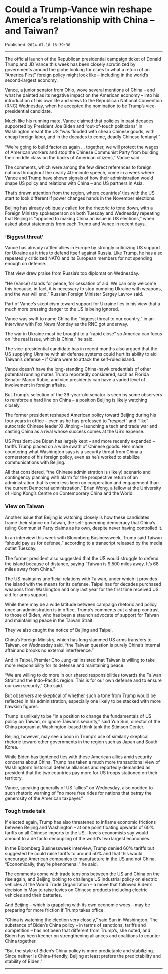 # Could a Trump-Vance win reshape America’s relationship with China – and Taiwan?

Published :`2024-07-18 16:39:38`

---

The official launch of the Republican presidential campaign ticket of Donald Trump and JD Vance this week has been closely scrutinized by governments around the globe looking for clues to what a return of an “America First” foreign policy might look like – including in the world’s second-largest economy.

Vance, a junior senator from Ohio, wove several mentions of China – and what he painted as its negative impact on the American economy – into his introduction of his own life and views to the Republican National Convention (RNC) Wednesday, when he accepted the nomination to be Trump’s vice-presidential candidate.

Much like his running mate, Vance claimed that policies in past decades supported by President Joe Biden and “out-of-touch politicians” in Washington meant the US “was flooded with cheap Chinese goods, with cheap foreign labor, and in the decades to come, deadly Chinese fentanyl.”

“We’re going to build factories again … together, we will protect the wages of American workers and stop the Chinese Communist Party from building their middle class on the backs of American citizens,” Vance said.

The comments, which were among the few direct references to foreign nations throughout the nearly 40-minute speech, come in a week where Vance and Trump have shown signals of how their administration would shape US policy and relations with China – and US partners in Asia.

That’s drawn attention from the region, where countries’ ties with the US start to look different if power changes hands in the November elections.

Beijing has already obliquely called for the rhetoric to tone down, with a Foreign Ministry spokesperson on both Tuesday and Wednesday repeating that Beijing is “opposed to making China an issue in US elections,” when asked about statements from each Trump and Vance in recent days.

### ‘Biggest threat’

Vance has already rattled allies in Europe by strongly criticizing US support for Ukraine as it tries to defend itself against Russia. Like Trump, he has also repeatedly criticized NATO and its European members for not spending enough on defense.

That view drew praise from Russia’s top diplomat on Wednesday.

“He (Vance) stands for peace, for cessation of aid. We can only welcome this because, in fact, it is necessary to stop pumping Ukraine with weapons, and the war will end,” Russian Foreign Minister Sergey Lavrov said.

Part of Vance’s skepticism toward support for Ukraine lies in his view that a much more pressing danger to the US is being ignored.

Vance was swift to name China the “biggest threat to our country,” in an interview with Fox News Monday as the RNC got underway.

The war in Ukraine must be brought to a “rapid close” so America can focus on “the real issue, which is China,” he said.

The vice-presidential candidate has in recent months also argued that the US supplying Ukraine with air defense systems could hurt its ability to aid Taiwan’s defense – if China were to attack the self-ruled island.

Vance doesn’t have the long-standing China-hawk credentials of other potential running mates Trump reportedly considered, such as Florida Senator Marco Rubio, and vice presidents can have a varied level of involvement in foreign affairs.

But Trump’s selection of the 39-year-old senator is seen by some observers to reinforce a hard line on China – a position Beijing is likely watching closely.

The former president reshaped American policy toward Beijing during his four years in office – even as he has professed to “respect” and “like” autocratic Chinese leader Xi Jinping – launching a tech and trade war and casting China as a rival whose success comes at the US’s expense.

US President Joe Biden has largely kept – and more recently expanded – tariffs Trump placed on a wide swath of Chinese goods. He’s made countering what Washington says is a security threat from China a cornerstone of his foreign policy, even as he’s worked to stabilize communications with Beijing.

All that considered, “the Chinese administration is (likely) scenario and contingency planning with alarm for the prospective return of an administration that is even less keen on cooperation and engagement than the current Democrat administration,” Brian Wong, a fellow at the University of Hong Kong’s Centre on Contemporary China and the World.

### View on Taiwan

Another issue that Beijing is watching closely is how these candidates frame their stance on Taiwan, the self-governing democracy that China’s ruling Communist Party claims as its own, despite never having controlled it.

In an interview this week with Bloomberg Businessweek, Trump said Taiwan “should pay us for defense,” according to a transcript released by the media outlet Tuesday.

The former president also suggested that the US would struggle to defend the island because of distance, saying “Taiwan is 9,500 miles away. It’s 68 miles away from China.”

The US maintains unofficial relations with Taiwan, under which it provides the island with the means for its defense. Taipei has for decades purchased weapons from Washington and only last year for the first time received US aid for arms support.

While there may be a wide latitude between campaign rhetoric and policy once an administration is in office, Trump’s comments cut a sharp contrast to those of Biden, who has been a staunch advocate of support for Taiwan and maintaining peace in the Taiwan Strait.

They’ve also caught the notice of Beijing and Taipei.

China’s Foreign Ministry, which has long slammed US arms transfers to Taiwan, on Wednesday said, “the Taiwan question is purely China’s internal affair and brooks no external interference.”

And in Taipei, Premier Cho Jung-tai insisted that Taiwan is willing to take more responsibility for its defense and maintaining peace.

“We are willing to do more in our shared responsibilities towards the Taiwan Strait and the Indo-Pacific region. This is for our own defense and to ensure our own security,” Cho said.

But observers are skeptical of whether such a tone from Trump would be reflected in his administration, especially one likely to be stacked with more hawkish figures.

Trump is unlikely to be “in a position to change the fundamentals of US policy on Taiwan, or ignore Taiwan’s security,” said Yun Sun, director of the China program at Washington-based think tank the Stimson Center.

Beijing, however, may see a boon in Trump’s use of similarly skeptical rhetoric toward other governments in the region such as Japan and South Korea.

While Biden has tightened ties with these American allies amid security concerns about China, Trump has taken a much more transactional view of Washington’s historical defense alliances and reportedly demanded as president that the two countries pay more for US troops stationed on their territory.

Vance, speaking generally of US “allies” on Wednesday, also nodded to such rhetoric warning of “no more free rides for nations that betray the generosity of the American taxpayer.”

### Tough trade talk

If elected again, Trump has also threatened to inflame economic frictions between Beijing and Washington – at one point floating upwards of 60% tariffs on all Chinese imports to the US – levels economists say would amount to a de facto decoupling of the world’s two largest economies.

In the Bloomberg Businessweek interview, Trump denied 60% tariffs but suggested he could raise tariffs to around 50% and that this would encourage American companies to manufacture in the US and not China. “Economically, they’re phenomenal,” he said.

The comments come with trade tensions between the US and China on the rise again, and Beijing looking to challenge US industrial policy on electric vehicles at the World Trade Organization – a move that followed Biden’s decision in May to raise levies on Chinese products including electric vehicles and their batteries.

And Beijing – which is grappling with its own economic woes – may be preparing for more friction if Trump takes office.

“China is watching the election very closely,” said Sun in Washington. The substance of Biden’s China policy – in terms of sanctions, tariffs and competition – has not been that different from Trump’s, she noted, and Biden has been keener on strengthening alliances and coalitions to counter China together.

“But the style of Biden’s China policy is more predictable and stabilizing. Since neither is China-friendly, Beijing at least prefers the predictability and stability of Biden.”

---


